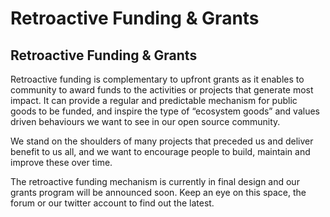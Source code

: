 # Retroactive Funding & Grants

## **Retroactive Funding & Grants**

Retroactive funding is complementary to upfront grants as it enables to community to award funds to the activities or projects that generate most impact. It can provide a regular and predictable mechanism for public goods to be funded, and inspire the type of “ecosystem goods” and values driven behaviours we want to see in our open source community.

We stand on the shoulders of many projects that preceded us and deliver benefit to us all, and we want to encourage people to build, maintain and improve these over time.

The retroactive funding mechanism is currently in final design and our grants program will be announced soon. Keep an eye on this space, the forum or our twitter account to find out the latest.
